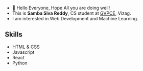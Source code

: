 - 👋 Hello Everyone, Hope All you are doing well!
- This is **Samba Siva Reddy**, CS student at [GVPCE](http://www.gvpce.ac.in/), Vizag.
- I am interested in Web Development and Machine Learning.

## Skills 
- HTML & CSS
- Javascript
- React
- Python

